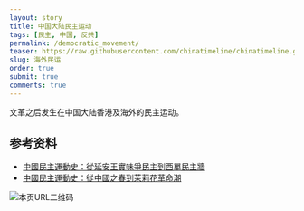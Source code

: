 ```yaml
---
layout: story
title: 中国大陆民主运动
tags: [民主, 中国, 反共]
permalink: /democratic_movement/
teaser: https://raw.githubusercontent.com/chinatimeline/chinatimeline.github.io/master/images/demomove.jpg
slug: 海外民运
order: true
submit: true
comments: true
---
```


文革之后发生在中国大陆香港及海外的民主运动。

## 参考资料
- [中國民主運動史：從延安王實味爭民主到西單民主牆](https://b-ok.cc/book/5604314/7f815f)
- [中國民主運動史：從中國之春到茉莉花革命潮](https://b-ok.cc/book/5604315/6f7e77)

![本页URL二维码]()
